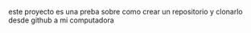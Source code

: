 este proyecto es una preba sobre como crear un repositorio y clonarlo desde github a mi computadora
